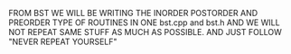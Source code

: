 FROM BST WE WILL BE WRITING THE INORDER POSTORDER AND PREORDER TYPE OF ROUTINES IN ONE bst.cpp and bst.h 
AND WE WILL NOT REPEAT SAME STUFF AS MUCH AS POSSIBLE. AND JUST FOLLOW "NEVER REPEAT YOURSELF"

